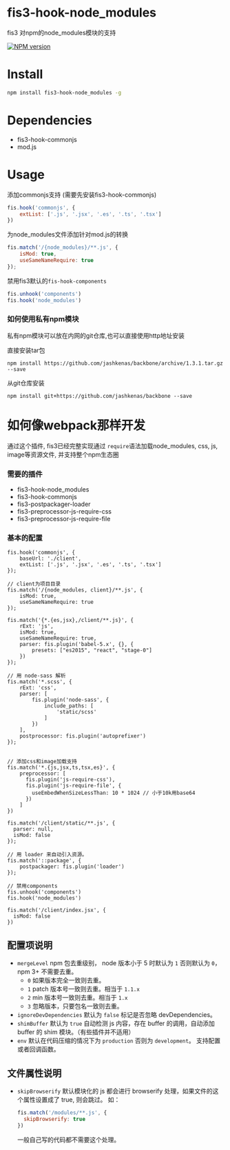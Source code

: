 # fis3-hook-node_modules

fis3 对npm的node_modules模块的支持

[![NPM version][npm-image]][npm-url]

# Install

```bash
npm install fis3-hook-node_modules -g
```

# Dependencies

+ fis3-hook-commonjs
+ mod.js

# Usage

添加commonjs支持 (需要先安装fis3-hook-commonjs)

```js
fis.hook('commonjs', {
    extList: ['.js', '.jsx', '.es', '.ts', '.tsx']
})
```

为node_modules文件添加针对mod.js的转换
```js
fis.match('/{node_modules}/**.js', {
    isMod: true,
    useSameNameRequire: true
});
```

禁用fis3默认的`fis-hook-components`
```js
fis.unhook('components')
fis.hook('node_modules')
```

### 如何使用私有npm模块
私有npm模块可以放在内网的git仓库,也可以直接使用http地址安装

直接安装tar包

```
npm install https://github.com/jashkenas/backbone/archive/1.3.1.tar.gz --save
```

从git仓库安装

```
npm install git+https://github.com/jashkenas/backbone --save
```

# 如何像webpack那样开发
通过这个插件, fis3已经完整实现通过 `require`语法加载node_modules, css, js, image等资源文件, 并支持整个npm生态圈

### 需要的插件

+ fis3-hook-node_modules
+ fis3-hook-commonjs
+ fis3-postpackager-loader
+ fis3-preprocessor-js-require-css
+ fis3-preprocessor-js-require-file

### 基本的配置


```
fis.hook('commonjs', {
    baseUrl: './client',
    extList: ['.js', '.jsx', '.es', '.ts', '.tsx']
});

// client为项目目录
fis.match('/{node_modules, client}/**.js', {
    isMod: true,
    useSameNameRequire: true
});

fis.match('{*.{es,jsx},/client/**.js}', {
    rExt: 'js',
    isMod: true,
    useSameNameRequire: true,
    parser: fis.plugin('babel-5.x', {}, {
        presets: ["es2015", "react", "stage-0"]
    })
});

// 用 node-sass 解析
fis.match('*.scss', {
    rExt: 'css',
    parser: [
        fis.plugin('node-sass', {
            include_paths: [
                'static/scss'
            ]
        })
    ],
    postprocessor: fis.plugin('autoprefixer')
});


// 添加css和image加载支持
fis.match('*.{js,jsx,ts,tsx,es}', {
    preprocessor: [
      fis.plugin('js-require-css'),
      fis.plugin('js-require-file', {
        useEmbedWhenSizeLessThan: 10 * 1024 // 小于10k用base64
      })
    ]
})

fis.match('/client/static/**.js', {
  parser: null,
  isMod: false
});

// 用 loader 来自动引入资源。
fis.match('::package', {
    postpackager: fis.plugin('loader')
});

// 禁用components
fis.unhook('components')
fis.hook('node_modules')

fis.match('/client/index.jsx', {
  isMod: false
})

```

## 配置项说明

* `mergeLevel` npm 包去重级别， node 版本小于 5 时默认为 `1` 否则默认为 `0`， npm 3+ 不需要去重。
    * `0` 如果版本完全一致则去重。
    * `1` patch 版本号一致则去重。相当于 `1.1.x`
    * `2` min 版本号一致则去重。相当于 `1.x`
    * `3` 忽略版本，只要包名一致则去重。
* `ignoreDevDependencies` 默认为 `false` 标记是否忽略 devDependencies。
* `shimBuffer` 默认为 `true` 自动检测 js 内容，存在 buffer 的调用，自动添加 buffer 的 shim 模块。（有些插件并不适用）
* `env` 默认在代码压缩的情况下为 `production` 否则为 `development`。 支持配置或者回调函数。 

[npm-url]: https://www.npmjs.com/package/fis3-hook-node_modules
[npm-image]: https://img.shields.io/npm/v/fis3-hook-node_modules.svg
[nodei-image]: https://nodei.co/npm/fis3-hook-node_modules.png?downloads=true&downloadRank=true&stars=true
[nodei-url]: https://www.npmjs.com/package/fis3-hook-node_modules


## 文件属性说明

* `skipBrowserify` 默认模块化的 js 都会进行 browserify 处理，如果文件的这个属性设置成了 true, 则会跳过。 如：
    
    ```js
    fis.match('/modules/**.js', {
      skipBrowserify: true
    })
    ```
    
    一般自己写的代码都不需要这个处理。
